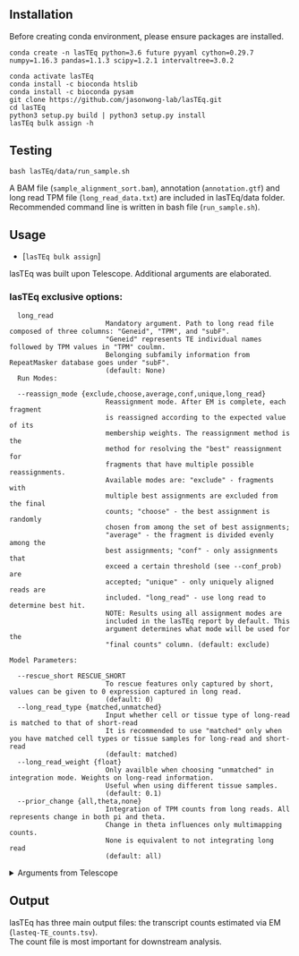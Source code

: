 ## Installation
Before creating conda environment, please ensure packages are installed.


```
conda create -n lasTEq python=3.6 future pyyaml cython=0.29.7 numpy=1.16.3 pandas=1.1.3 scipy=1.2.1 intervaltree=3.0.2

conda activate lasTEq 
conda install -c bioconda htslib
conda install -c bioconda pysam
git clone https://github.com/jasonwong-lab/lasTEq.git
cd lasTEq
python3 setup.py build | python3 setup.py install 
lasTEq bulk assign -h
```

## Testing
```bash lasTEq/data/run_sample.sh```

A BAM file (`sample_alignment_sort.bam`), annotation (`annotation.gtf`) and long read TPM file (`long_read_data.txt`) are included in
lasTEq/data folder. \
Recommended command line is written in bash file (`run_sample.sh`).

## Usage
* [`lasTEq bulk assign`]

lasTEq was built upon Telescope. Additional arguments are elaborated.

### lasTEq exclusive options:

```
  long_read
                        Mandatory argument. Path to long read file composed of three columns: "Geneid", "TPM", and "subF". 
                        "Geneid" represents TE individual names followed by TPM values in "TPM" coulmn. 
                        Belonging subfamily information from RepeatMasker database goes under "subF".
                        (default: None)
  Run Modes:

  --reassign_mode {exclude,choose,average,conf,unique,long_read}
                        Reassignment mode. After EM is complete, each fragment
                        is reassigned according to the expected value of its
                        membership weights. The reassignment method is the
                        method for resolving the "best" reassignment for
                        fragments that have multiple possible reassignments.
                        Available modes are: "exclude" - fragments with
                        multiple best assignments are excluded from the final
                        counts; "choose" - the best assignment is randomly
                        chosen from among the set of best assignments;
                        "average" - the fragment is divided evenly among the
                        best assignments; "conf" - only assignments that
                        exceed a certain threshold (see --conf_prob) are
                        accepted; "unique" - only uniquely aligned reads are
                        included. "long_read" - use long read to determine best hit.
                        NOTE: Results using all assignment modes are
                        included in the lasTEq report by default. This
                        argument determines what mode will be used for the
                        "final counts" column. (default: exclude)

Model Parameters:

  --rescue_short RESCUE_SHORT
                        To rescue features only captured by short, values can be given to 0 expression captured in long read.
                        (default: 0)
  --long_read_type {matched,unmatched}
                        Input whether cell or tissue type of long-read is matched to that of short-read
                        It is recommended to use "matched" only when you have matched cell types or tissue samples for long-read and short-read
                        (default: matched)
  --long_read_weight {float}
                        Only availble when choosing "unmatched" in integration mode. Weights on long-read information.
                        Useful when using different tissue samples.
                        (default: 0.1)
  --prior_change {all,theta,none}
                        Integration of TPM counts from long reads. All represents change in both pi and theta.
                        Change in theta influences only multimapping counts.
                        None is equivalent to not integrating long read
                        (default: all)
```

<details>
<summary>Arguments from Telescope</summary>

```
  samfile               Path to alignment file. Alignment file can be in SAM
                        or BAM format. File must be collated so that all
                        alignments for a read pair appear sequentially in the
                        file.
  gtffile               Path to annotation file (GTF format)
  --attribute ATTRIBUTE
                        GTF attribute that defines a transposable element
                        locus. GTF features that share the same value for
                        --attribute will be considered as part of the same
                        locus. (default: locus)
  --no_feature_key NO_FEATURE_KEY
                        Used internally to represent alignments. Must be
                        different from all other feature names. (default:
                        __no_feature)
  --tempdir TEMPDIR     Path to temporary directory. Temporary files will be
                        stored here. Default uses python tempfile package to
                        create the temporary directory. (default: None)

Reporting Options:

  --quiet               Silence (most) output. (default: False)
  --debug               Print debug messages. (default: False)
  --logfile LOGFILE     Log output to this file. (default: None)
  --outdir OUTDIR       Output directory. (default: .)
  --exp_tag EXP_TAG     Experiment tag (default: telescope)
  --updated_sam         Generate an updated alignment file. (default: False)
  
  Run Modes:
  --conf_prob CONF_PROB
                        Minimum probability for high confidence assignment.
                        (default: 0.9)
  --overlap_mode {threshold,intersection-strict,union}
                        Overlap mode. The method used to determine whether a
                        fragment overlaps feature. (default: threshold)
  --overlap_threshold OVERLAP_THRESHOLD
                        Fraction of fragment that must be contained within a
                        feature to be assigned to that locus. Ignored if
                        --overlap_method is not "threshold". (default: 0.2)
  --annotation_class {intervaltree,htseq}
                        Annotation class to use for finding overlaps. Both
                        htseq and intervaltree appear to yield identical
                        results. Performance differences are TBD. (default:
                        intervaltree)                    
  --stranded_mode {None, RF, R, FR, F}
                        Options for considering feature strand when assigning reads. 
                        If None, for each feature in the annotation, returns counts 
                        for the positive strand and negative strand. If not None, 
                        this argument specifies the orientation of paired end reads 
                        (RF - read 1 reverse strand, read 2 forward strand) and
                        single end reads (F - forward strand) with respect to the 
                        generating transcript. (default: None)
Model Parameters:

  --pi_prior PI_PRIOR   Prior on π. Equivalent to adding n unique reads.
                        (default: 0)
  --theta_prior THETA_PRIOR
                        Prior on θ. Equivalent to adding n non-unique reads.
                        (default: 200000)
  --em_epsilon EM_EPSILON
                        EM Algorithm Epsilon cutoff (default: 1e-7)
  --max_iter MAX_ITER   EM Algorithm maximum iterations (default: 100)
  --use_likelihood      Use difference in log-likelihood as convergence
                        criteria. (default: False)
  --skip_em             Exits after loading alignment and saving checkpoint
                        file. (default: False)
```       
</details>

## Output

lasTEq has three main output files: the transcript counts estimated via EM (`lasteq-TE_counts.tsv`).\
The count file is most important for downstream analysis.
